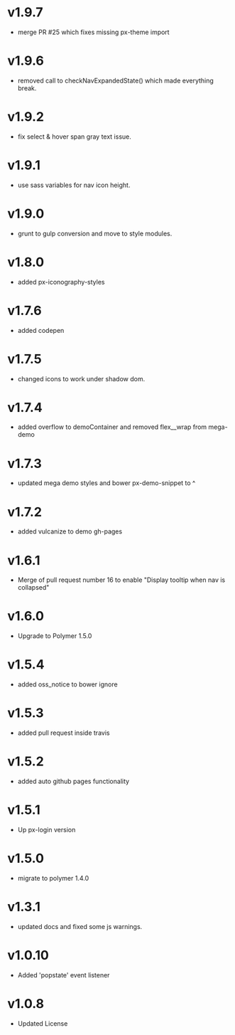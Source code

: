 v1.9.7
==================
* merge PR #25 which fixes missing px-theme import

v1.9.6
==================
* removed call to checkNavExpandedState() which made everything break.

v1.9.2
==================
* fix select & hover span gray text issue.

v1.9.1
==================
* use sass variables for nav icon height.

v1.9.0
==================
* grunt to gulp conversion and move to style modules.

v1.8.0
==================
* added px-iconography-styles

v1.7.6
==================
* added codepen

v1.7.5
==================
* changed icons to work under shadow dom.

v1.7.4
==================
* added overflow to demoContainer and removed flex__wrap from mega-demo

v1.7.3
==================
* updated mega demo styles and bower px-demo-snippet to ^

v1.7.2
==================
* added vulcanize to demo gh-pages

v1.6.1
==================
* Merge of pull request number 16 to enable "Display tooltip when nav is collapsed"

v1.6.0
==================
* Upgrade to Polymer 1.5.0

v1.5.4
==================
* added oss_notice to bower ignore

v1.5.3
==================
* added pull request inside travis

v1.5.2
==================
* added auto github pages functionality

v1.5.1
==================
* Up px-login version

v1.5.0
==================
* migrate to polymer 1.4.0

v1.3.1
===================
* updated docs and fixed some js warnings.

v1.0.10
===================
* Added 'popstate' event listener

v1.0.8
===================
* Updated License
